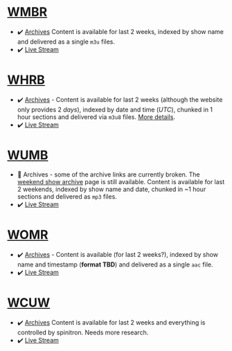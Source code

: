 # [WMBR](https://wmbr.org)
* :heavy_check_mark: [Archives](https://wmbr.org/cgi-bin/arch) Content is available for last 2 weeks, indexed by show name and delivered as a single `m3u` files.
* :heavy_check_mark: [Live Stream](https://wmbr.org:8002/hi)

# [WHRB](https://whrb.org)
* :heavy_check_mark: [Archives](https://whrb.org/stream-archive/) - Content is available for last 2 weeks (although the website only provides 2 _days_), indexed by date and time (_UTC_), chunked in 1 hour sections and delivered via `m3u8` files. [More details](WHRB.md).
* :heavy_check_mark: [Live Stream](https://stream.whrb.org/whrb-he-aac)

# [WUMB](https://wumb.org)
* :thinking: Archives - some of the archive links are currently broken.  The [weekend show archive](http://50.241.124.209:8080/cgi-bin/archive/archive1.pl) page is still available. Content is available for last 2 weekends, indexed by show name and date, chunked in ~1 hour sections and delivered as `mp3` files.
* :heavy_check_mark: [Live Stream](https://wumb.streamguys1.com/wumb919fast)

# [WOMR](https://womr.org)
* :heavy_check_mark: [Archives](https://womr.org/schedule/broadcast-archive/) - Content is available (for last 2 weeks?), indexed by show name and timestamp (__format TBD__) and delivered as a single `aac` file.
* :heavy_check_mark: [Live Stream](https://womr.streamguys1.com/live?aw_0_req.gdpr=true&us_privacy=1YNN)

# [WCUW](https://wcuw.org)
* :heavy_check_mark: [Archives](https://spinitron.com/WCUW/calendar) Content is available for last 2 weeks and everything is controlled by spinitron.  Needs more research.
* :heavy_check_mark: [Live Stream](https://peridot.streamguys1.com:5495/live)
